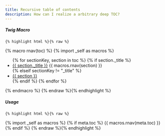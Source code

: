 ```yaml
---
title: Recursive table of contents
description: How can I realize a arbitrary deep TOC?
---
```


<div class="one-half">
    <h5>Twig Macro</h5>

    {% highlight html %}{% raw %}
{% macro rnav(toc) %}
    {% import _self as macros %}
    <ul>
        {% for sectionKey, section in toc %}
            {% if section._title %}
                <li>
                    <a href="#{{ sectionKey }}">{{ section._title }}</a>
                    {{ macros.rnav(section) }}
                </li>
            {% elseif sectionKey != "_title" %}
                <li>
                    <a href="#{{ sectionKey }}">{{ section }}</a>
                </li>
            {% endif %}
        {% endfor %}
    </ul>
{% endmacro %}
    {% endraw %}{% endhighlight %}
</div>

<div class="one-half last">
    <h5>Usage</h5>

    {% highlight html %}{% raw %}
{% import _self as macros %}
{% if meta.toc %}
    {{ macros.rnav(meta.toc) }}
{% endif %}
    {% endraw %}{% endhighlight %}
</div>

<div class="clear"></div>
